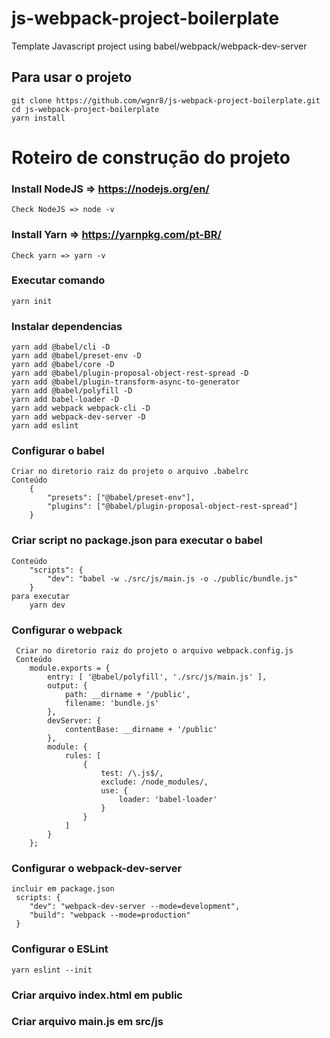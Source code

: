 # js-webpack-project-boilerplate
Template Javascript project using babel/webpack/webpack-dev-server 

## Para usar o projeto
    git clone https://github.com/wgnr8/js-webpack-project-boilerplate.git
    cd js-webpack-project-boilerplate
    yarn install

# Roteiro de construção do projeto

### Install NodeJS => https://nodejs.org/en/
    Check NodeJS => node -v
### Install Yarn => https://yarnpkg.com/pt-BR/
    Check yarn => yarn -v

### Executar comando
    yarn init

### Instalar dependencias
    yarn add @babel/cli -D
    yarn add @babel/preset-env -D
    yarn add @babel/core -D 
    yarn add @babel/plugin-proposal-object-rest-spread -D
    yarn add @babel/plugin-transform-async-to-generator
    yarn add @babel/polyfill -D
    yarn add babel-loader -D
    yarn add webpack webpack-cli -D
    yarn add webpack-dev-server -D 
    yarn add eslint


### Configurar o babel
    Criar no diretorio raiz do projeto o arquivo .babelrc
    Conteúdo
        {
            "presets": ["@babel/preset-env"],
            "plugins": ["@babel/plugin-proposal-object-rest-spread"]
        }


### Criar script no package.json para executar o babel
    Conteúdo
    	"scripts": {
    		"dev": "babel -w ./src/js/main.js -o ./public/bundle.js"
	    }
    para executar 
        yarn dev

### Configurar o webpack
     Criar no diretorio raiz do projeto o arquivo webpack.config.js
     Conteúdo
        module.exports = {
            entry: [ '@babel/polyfill', './src/js/main.js' ],
            output: {
                path: __dirname + '/public',
                filename: 'bundle.js'
            },
            devServer: {
                contentBase: __dirname + '/public'
            },
            module: {
                rules: [
                    {
                        test: /\.js$/,
                        exclude: /node_modules/,
                        use: {
                            loader: 'babel-loader'
                        }
                    }
                ]
            }
        };

### Configurar o webpack-dev-server
    incluir em package.json 
     scripts: {
        "dev": "webpack-dev-server --mode=development",
		"build": "webpack --mode=production"
     }

### Configurar o ESLint
    yarn eslint --init

### Criar arquivo index.html em public
### Criar arquivo main.js em src/js
